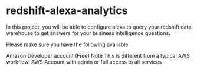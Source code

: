 # redshift-alexa-analytics

In this project, you will be able to configure alexa to query your redshift data warehouse to get answers for your business intelligence questions. 

Please make sure you have the following available.

Amazon Developer account (Free) Note This is different from a typical AWS workflow.
AWS Account with admin or full access to all services
